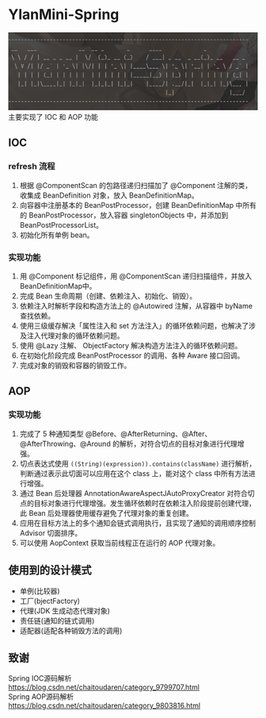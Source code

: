 # YlanMini-Spring
![img_1.png](img/img_1.png)  
主要实现了 IOC 和 AOP 功能
## IOC
### refresh 流程

1. 根据 @ComponentScan  的包路径递归扫描加了 @Component  注解的类，收集成 BeanDefinition 对象，放入 BeanDefinitionMap。
2. 向容器中注册基本的 BeanPostProcessor，创建 BeanDefinitionMap 中所有的 BeanPostProcessor，放入容器 singletonObjects 中，并添加到 BeanPostProcessorList。
3. 初始化所有单例 bean。
### 实现功能

1. 用 @Component  标记组件，用 @ComponentScan  递归扫描组件，并放入BeanDefinitionMap中。
2. 完成 Bean 生命周期（创建、依赖注入、初始化、销毁）。
3. 依赖注入时解析字段和构造方法上的 @Autowired 注解，从容器中 byName 查找依赖。
4. 使用三级缓存解决「属性注入和 set 方法注入」的循环依赖问题，也解决了涉及注入代理对象的循环依赖问题。
5. 使用 @Lazy  注解、 ObjectFactory 解决构造方法注入的循环依赖问题。
6. 在初始化阶段完成 BeanPostProcessor 的调用、各种 Aware 接口回调。
7. 完成对象的销毁和容器的销毁工作。
## AOP
### 实现功能

1. 完成了 5 种通知类型 @Before、@AfterReturning、@After、@AfterThrowing、@Around  的解析，对符合切点的目标对象进行代理增强。
2. 切点表达式使用 `((String)(expression)).contains(className)` 进行解析，判断通过表示此切面可以应用在这个 class 上，能对这个 class 中所有方法进行增强。
3. 通过 Bean 后处理器 AnnotationAwareAspectJAutoProxyCreator 对符合切点的目标对象进行代理增强。发生循环依赖时在依赖注入阶段提前创建代理，此 Bean 后处理器使用缓存避免了代理对象的重复创建。
4. 应用在目标方法上的多个通知会链式调用执行，且实现了通知的调用顺序控制 Advisor 切面排序。
5. 可以使用 AopContext 获取当前线程正在运行的 AOP 代理对象。
## 使用到的设计模式

- 单例(比较器)
- 工厂(bjectFactory)
- 代理(JDK 生成动态代理对象)
- 责任链(通知的链式调用)
- 适配器(适配各种销毁方法的调用)

## 致谢
Spring IOC源码解析 https://blog.csdn.net/chaitoudaren/category_9799707.html  
Spring AOP源码解析 https://blog.csdn.net/chaitoudaren/category_9803816.html